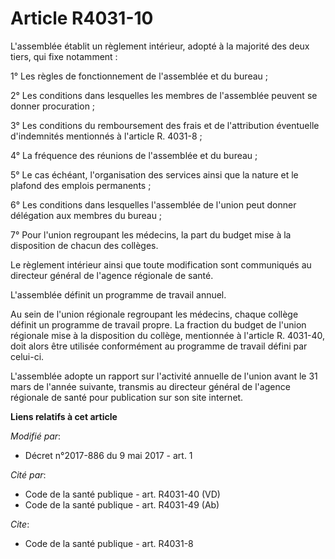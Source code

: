 # Article R4031-10

L'assemblée établit un règlement intérieur, adopté à la majorité des deux tiers, qui fixe notamment :

1° Les règles de fonctionnement de l'assemblée et du bureau ;

2° Les conditions dans lesquelles les membres de l'assemblée peuvent se donner procuration ;

3° Les conditions du remboursement des frais et de l'attribution éventuelle d'indemnités mentionnés à l'article R. 4031-8 ;

4° La fréquence des réunions de l'assemblée et du bureau ;

5° Le cas échéant, l'organisation des services ainsi que la nature et le plafond des emplois permanents ;

6° Les conditions dans lesquelles l'assemblée de l'union peut donner délégation aux membres du bureau ;

7° Pour l'union regroupant les médecins, la part du budget mise à la disposition de chacun des collèges. 

Le règlement intérieur ainsi que toute modification sont communiqués au directeur général de l'agence régionale de santé.

L'assemblée définit un programme de travail annuel.

Au sein de l'union régionale regroupant les médecins, chaque collège définit un programme de travail propre. La fraction du
budget de l'union régionale mise à la disposition du collège, mentionnée à l'article R. 4031-40, doit alors être utilisée
conformément au programme de travail défini par celui-ci.

L'assemblée adopte un rapport sur l'activité annuelle de l'union avant le 31 mars de l'année suivante, transmis au directeur
général de l'agence régionale de santé pour publication sur son site internet.

**Liens relatifs à cet article**

_Modifié par_:

  - Décret n°2017-886 du 9 mai 2017 - art. 1

_Cité par_:

  - Code de la santé publique - art. R4031-40 (VD)
  - Code de la santé publique - art. R4031-49 (Ab)

_Cite_:

  - Code de la santé publique - art. R4031-8
